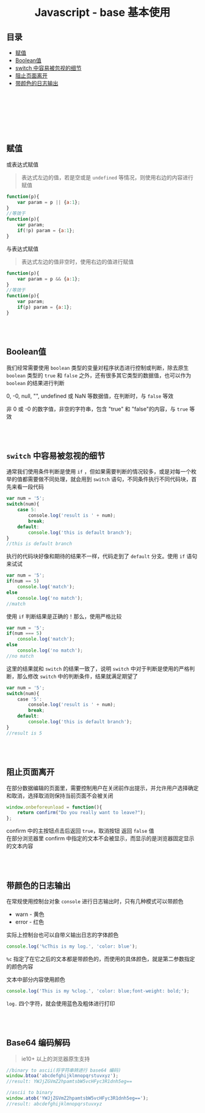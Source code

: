 # <div align="center">Javascript - base 基本使用</center>

## 目录

- [赋值](#赋值)
- [Boolean值](#user-content-boolean值)
- [switch 中容易被忽视的细节](#user-content-switch-中容易被忽视的细节)
- [阻止页面离开](#阻止页面离开)
- [带颜色的日志输出](#带颜色的日志输出)

<br><br><br><br><br><br>

## 赋值

或表达式赋值

> 表达式左边的值，若是空或是 `undefined` 等情况，则使用右边的内容进行赋值

```js
function(p){
    var param = p || {a:1};
}
//等效于
function(p){
    var param;
    if(!p) param = {a:1};
}
```

与表达式赋值

> 表达式左边的值非空时，使用右边的值进行赋值

```js
function(p){
    var param = p && {a:1};
}
//等效于
function(p){
    var param;
    if(p) param = {a:1};
}
```

<br><br>

## Boolean值

我们经常需要使用 `boolean` 类型的变量对程序状态进行控制或判断，除去原生 `boolean` 类型的 `true` 和 `false` 之外，还有很多其它类型的数据值，也可以作为 `boolean` 的结果进行判断

0, -0, null, "", undefined 或 NaN 等数据值，在判断时，与 `false` 等效

非 0 或 -0 的数字值，非空的字符串，包含 "true" 和 "false"的内容，与 `true` 等效

<br><br>

## `switch` 中容易被忽视的细节

通常我们使用条件判断是使用 `if` ，但如果需要判断的情况较多，或是对每一个枚举的值都需要做不同处理，就会用到 `switch` 语句，不同条件执行不同代码块，首先来看一段代码

```js
var num = '5';
switch(num){
    case 5:
        console.log('result is ' + num);
        break;
    default:
        console.log('this is default branch');
}
//this is default branch
```

执行的代码块好像和期待的结果不一样，代码走到了 `default` 分支。使用 `if` 语句来试试

```js
var num = '5';
if(num == 5)
    console.log('match');
else
    console.log('no match');
//match
```

使用 `if` 判断结果是正确的！那么，使用严格比较

```js
var num = '5';
if(num === 5)
    console.log('match');
else
    console.log('no match');
//no match
```

这里的结果就和 `switch` 的结果一致了，说明 `switch` 中对于判断是使用的严格判断，那么修改 `switch` 中的判断条件，结果就满足期望了

```js
var num = '5';
switch(num){
    case '5':
        console.log('result is ' + num);
        break;
    default:
        console.log('this is default branch');
}
//result is 5
```

<br><br>

## 阻止页面离开

在部分数据编辑的页面里，需要控制用户在关闭前作出提示，并允许用户选择确定和取消，选择取消则保持当前页面不会被关闭

```js
window.onbeforeunload = function(){
    return confirm("Do you really want to leave?");
};
```
confirm 中的主按钮点击后返回 `true`，取消按钮 返回 `false` 值  
在部分浏览器里 confirm 中指定的文本不会被显示，而显示的是浏览器固定显示的文本内容

<br><br>

## 带颜色的日志输出

在常规使用控制台对象 `console` 进行日志输出时，只有几种模式可以带颜色

- warn - 黄色
- error - 红色

实际上控制台也可以自带义输出日志的字体颜色

```js
console.log('%cThis is my log.', 'color: blue');
```

`%c` 指定了在它之后的文本都是带颜色的，而使用的具体颜色，就是第二参数指定的颜色内容

文本中部分内容使用颜色

```js
console.log('This is my %clog.', 'color: blue;font-weight: bold;');
```

`log.` 四个字符，就会使用蓝色及粗体进行打印

<br><br>

## Base64 编码解码

> ie10+ 以上的浏览器原生支持

```js
//binary to ascii(将字符串转进行 base64 编码)
window.btoa('abcdefghijklmnopqrstuvxyz');
//result: YWJjZGVmZ2hpamtsbW5vcHFyc3R1dnh5eg==

//ascii to binary
window.atob('YWJjZGVmZ2hpamtsbW5vcHFyc3R1dnh5eg==');
//result: abcdefghijklmnopqrstuvxyz

```
